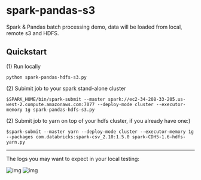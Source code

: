 # spark-pandas-s3
Spark & Pandas batch processing demo, data will be loaded from local, remote s3 and HDFS.

Quickstart
----------

(1) Run locally

    python spark-pandas-hdfs-s3.py
    

(2) Subimit job to your spark stand-alone cluster

    $SPARK_HOME/bin/spark-submit --master spark://ec2-34-208-33-205.us-west-2.compute.amazonaws.com:7077 --deploy-mode cluster --executor-memory 1g spark-pandas-hdfs-s3.py


(2) Submit job to yarn on top of your hdfs cluster, if you already have one:)

    $spark-submit --master yarn --deploy-mode cluster --executor-memory 1g --packages com.databricks:spark-csv_2.10:1.5.0 spark-CDH5-1.6-hdfs-yarn.py
----------
The logs you may want to expect in your local testing:

![img](https://s3-us-west-2.amazonaws.com/github-photo-links/Screen+Shot+2017-10-06+at+2.35.06+PM.png)
![img](https://s3-us-west-2.amazonaws.com/github-photo-links/Screen+Shot+2017-10-06+at+2.37.56+PM.png)
